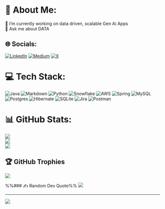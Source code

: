 # 💫 About Me:
🔭 I’m currently working on data driven, scalable Gen Ai Apps<br>💬 Ask me about DATA<br>


## 🌐 Socials:
[![LinkedIn](https://img.shields.io/badge/LinkedIn-%230077B5.svg?logo=linkedin&logoColor=white)](https://www.linkedin.com/in/shridhar600/) [![Medium](https://img.shields.io/badge/Medium-12100E?logo=medium&logoColor=white)](https://medium.com/@shridharvijaykumar07) [![X](https://img.shields.io/badge/X-black.svg?logo=X&logoColor=white)](https://x.com/shridhar600) 

# 💻 Tech Stack:
![Java](https://img.shields.io/badge/java-%23ED8B00.svg?style=flat-square&logo=openjdk&logoColor=white) ![Markdown](https://img.shields.io/badge/markdown-%23000000.svg?style=flat-square&logo=markdown&logoColor=white) ![Python](https://img.shields.io/badge/python-3670A0?style=flat-square&logo=python&logoColor=ffdd54) ![Snowflake](https://img.shields.io/badge/snowflake-%2329B5E8.svg?style=flat-square&logo=snowflake&logoColor=white) ![AWS](https://img.shields.io/badge/AWS-%23FF9900.svg?style=flat-square&logo=amazon-aws&logoColor=white) ![Spring](https://img.shields.io/badge/spring-%236DB33F.svg?style=flat-square&logo=spring&logoColor=white) ![MySQL](https://img.shields.io/badge/mysql-4479A1.svg?style=flat-square&logo=mysql&logoColor=white) ![Postgres](https://img.shields.io/badge/postgres-%23316192.svg?style=flat-square&logo=postgresql&logoColor=white) ![Hibernate](https://img.shields.io/badge/Hibernate-59666C?style=flat-square&logo=Hibernate&logoColor=white) ![SQLite](https://img.shields.io/badge/sqlite-%2307405e.svg?style=flat-square&logo=sqlite&logoColor=white) ![Jira](https://img.shields.io/badge/jira-%230A0FFF.svg?style=flat-square&logo=jira&logoColor=white) ![Postman](https://img.shields.io/badge/Postman-FF6C37?style=flat-square&logo=postman&logoColor=white)
# 📊 GitHub Stats:
![](https://github-readme-stats.vercel.app/api?username=Shridhar600&theme=gruvbox&hide_border=false&include_all_commits=true&count_private=true)<br/>
![](https://nirzak-streak-stats.vercel.app/?user=Shridhar600&theme=gruvbox&hide_border=false)<br/>
![](https://github-readme-stats.vercel.app/api/top-langs/?username=Shridhar600&theme=gruvbox&hide_border=false&include_all_commits=true&count_private=true&layout=compact)

## 🏆 GitHub Trophies
![](https://github-profile-trophy.vercel.app/?username=Shridhar600&theme=onedark&no-frame=false&no-bg=true&margin-w=4)

%%### ✍️ Random Dev Quote%%
![](https://quotes-github-readme.vercel.app/api?type=horizontal&theme=radical)

---
[![](https://visitcount.itsvg.in/api?id=Shridhar600&icon=0&color=5)](https://visitcount.itsvg.in)

<!-- Proudly created with GPRM ( https://gprm.itsvg.in ) -->
